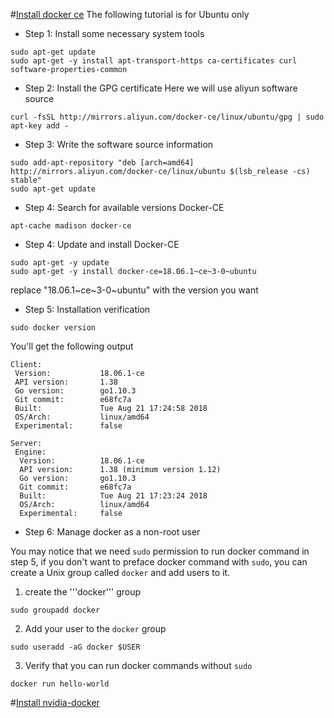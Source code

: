 #[Install docker ce](https://docs.docker.com/install)
The following tutorial is for Ubuntu only

* Step 1: Install some necessary system tools
```shell
sudo apt-get update
sudo apt-get -y install apt-transport-https ca-certificates curl software-properties-common
```
* Step 2: Install the GPG certificate
Here we will use aliyun software source
```shell
curl -fsSL http://mirrors.aliyun.com/docker-ce/linux/ubuntu/gpg | sudo apt-key add -
```
* Step 3: Write the software source information
```shell
sudo add-apt-repository "deb [arch=amd64] http://mirrors.aliyun.com/docker-ce/linux/ubuntu $(lsb_release -cs) stable"
sudo apt-get update
```
* Step 4: Search for available versions Docker-CE
```shell
apt-cache madison docker-ce
```

* Step 4: Update and install Docker-CE
```shell
sudo apt-get -y update
sudo apt-get -y install docker-ce=18.06.1~ce~3-0~ubuntu
```
replace "18.06.1~ce~3-0~ubuntu" with the version you want

* Step 5: Installation verification
```shell
sudo docker version
```
You'll get the following output
```
Client:
 Version:           18.06.1-ce
 API version:       1.38
 Go version:        go1.10.3
 Git commit:        e68fc7a
 Built:             Tue Aug 21 17:24:58 2018
 OS/Arch:           linux/amd64
 Experimental:      false

Server:
 Engine:
  Version:          18.06.1-ce
  API version:      1.38 (minimum version 1.12)
  Go version:       go1.10.3
  Git commit:       e68fc7a
  Built:            Tue Aug 21 17:23:24 2018
  OS/Arch:          linux/amd64
  Experimental:     false
```

* Step 6: Manage docker as a non-root user

You may notice that we need ```sudo``` permission to run docker command
in step 5, if you don't want to preface docker command with ```sudo```,
you can create a Unix group called ```docker``` and add users to it. 

1. create the '''docker''' group
```shell
sudo groupadd docker
```

2. Add your user to the ```docker``` group
```shell
sudo useradd -aG docker $USER
```

3. Verify that you can run docker commands without ```sudo```
```shell
docker run hello-world
```



#[Install nvidia-docker](https://docs.docker.com/install)



